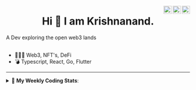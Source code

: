 <a href="https://twitter.com/incrypto32" target="_blank" rel="nofollow"><img align="right" alt="Pratik's Twitter" width="22px" src="https://cdn.jsdelivr.net/npm/simple-icons@v3/icons/twitter.svg" /></a><a href="https://www.linkedin.com/in/incrypto32" target="_blank" rel="nofollow"><img align="right" alt="Pratik's Linkdein" width="22px" src="https://cdn.jsdelivr.net/npm/simple-icons@v3/icons/linkedin.svg" /></a><a href="https://www.instagram.com/incrypto32" target="_blank" rel="nofollow"><img align="right" alt="Insta" width="22px" src="https://cdn.jsdelivr.net/npm/simple-icons@v3/icons/instagram.svg" /></a>

<center><h1> Hi 👋 I am Krishnanand. </h1></center>
A Dev exploring the open web3 lands

 <br /> 
 <br /> 

 
- 👨🏽‍💻  Web3, NFT's, DeFi
- 💣  Typescript, React, Go, Flutter
<!-- - 🌐 Visit my [porfolio website](https://incrypt32.github.io/) for complete background and contact. -->


---


<details> 
 <summary>🤖 <b>My Weekly Coding Stats</b>: </summary>
<br>

<!--START_SECTION:waka-->

```text
Rust         10 hrs 22 mins  ████████████▓░░░░░░░░░░░░   51.24 %
YAML         4 hrs 21 mins   █████▒░░░░░░░░░░░░░░░░░░░   21.55 %
TypeScript   2 hrs 23 mins   ███░░░░░░░░░░░░░░░░░░░░░░   11.83 %
TOML         59 mins         █▒░░░░░░░░░░░░░░░░░░░░░░░   04.92 %
JSON         29 mins         ▓░░░░░░░░░░░░░░░░░░░░░░░░   02.41 %
GraphQL      24 mins         ▓░░░░░░░░░░░░░░░░░░░░░░░░   02.04 %
```

<!--END_SECTION:waka-->

</details>


